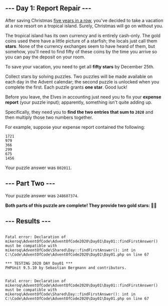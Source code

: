 <article class="day-desc"><h2>--- Day 1: Report Repair ---</h2><p>After saving Christmas <a href="/events">five years in a row</a>, you've decided to take a vacation at a nice resort on a tropical island. <span title="WHAT COULD GO WRONG">Surely</span>, Christmas will go on without you.</p>
<p>The tropical island has its own currency and is entirely cash-only.  The gold coins used there have a little picture of a starfish; the locals just call them <b class="star">stars</b>. None of the currency exchanges seem to have heard of them, but somehow, you'll need to find fifty of these coins by the time you arrive so you can pay the deposit on your room.</p>
<p>To save your vacation, you need to get all <b class="star">fifty stars</b> by December 25th.</p>
<p>Collect stars by solving puzzles.  Two puzzles will be made available on each day in the Advent calendar; the second puzzle is unlocked when you complete the first.  Each puzzle grants <b class="star">one star</b>. Good luck!</p>
<p>Before you leave, the Elves in accounting just need you to fix your <b>expense report</b> (your puzzle input); apparently, something isn't quite adding up.</p>
<p>Specifically, they need you to <b>find the two entries that sum to <code>2020</code></b> and then multiply those two numbers together.</p>
<p>For example, suppose your expense report contained the following:</p>
<pre><code>1721
979
366
299
675
1456
</code></pre>


</article>
<p>Your puzzle answer was <code>802011</code>.</p><article class="day-desc"><h2 id="part2">--- Part Two ---</h2>


</article>
<p>Your puzzle answer was <code>248607374</code>.</p><p class="day-success"><b>Both parts of this puzzle are complete! They provide two gold stars: 🌟🌟</b></p>
<h2>--- Results ---</h2>
<pre><code>
Fatal error: Declaration of mikeroq\AdventOfCode\AdventOfCode2020\Day01\Day01::findFirstAnswer() must be compatible with mikeroq\AdventOfCode\Shared\Day::findFirstAnswer(): int in C:\Code\AdventOfCode\AdventOfCode2020\Day01\Day01.php on line 67
</code></pre>
<pre><code>*** TESTING 2020 DAY Day01 ***
PHPUnit 9.5.10 by Sebastian Bergmann and contributors.


Fatal error: Declaration of mikeroq\AdventOfCode\AdventOfCode2020\Day01\Day01::findFirstAnswer() must be compatible with mikeroq\AdventOfCode\Shared\Day::findFirstAnswer(): int in C:\Code\AdventOfCode\AdventOfCode2020\Day01\Day01.php on line 67
</code></pre>